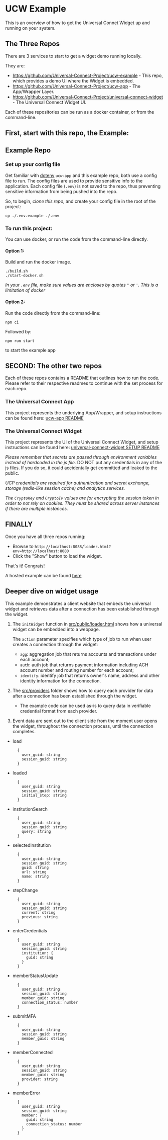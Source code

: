 # UCW Example

This is an overview of how to get the Universal Connet Widget up and running on your system.

## The Three Repos
There are 3 services to start to get a widget demo running locally.

They are:
- https://github.com/Universal-Connect-Project/ucw-example - This repo, which provides a demo UI where the Widget is embedded.
- https://github.com/Universal-Connect-Project/ucw-app - The App/Wrapper Layer.
- https://github.com/Universal-Connect-Project/universal-connect-widget - The Universal Connect Widget UI.

Each of these repositories can be run as a docker container, or from the command-line.

## First, start with this repo, the Example:

## Example Repo

### Set up your config file
Get familiar with [dotenv](https://www.npmjs.com/package/dotenv)
`ucw-app` and this example repo, both use a config file to run. The config files are used to provide sensitive info to
the application. Each config file (`.env`) is not saved to the repo, thus preventing sensitive information from being
pushed into the repo.

So, to begin, _clone this repo_, and create your config file in the root of the project:

```
cp ./.env.example ./.env
```

### To run this project:
You can use docker, or run the code from the command-line directly.

#### Option 1: 
Build and run the docker image.

```
./build.sh
./start-docker.sh
```
*In your `.env` file, make sure values are encloses by quotes `"` or `'`. This is a limitation of docker*

#### Option 2: 
Run the code directly from the command-line:

```
npm ci
```
Followed by: 
```
npm run start
```
to start the example app

## SECOND: The other two repos

Each of these repos contains a README that outlines how to run the code. Please refer to their respective readmes to 
continue with the set process for each repo.

### The Universal Connect App
This project represents the underlying App/Wrapper, and setup instructions can be found here: 
[ucw-app README](https://github.com/Universal-Connect-Project/ucw-apphttps://github.com/Universal-Connect-Project/ucw-app/blob/main/README.md)

### The Universal Connect Widget
This project represents the UI of the Universal Connect Widget, and setup instructions can be found here:
[universal-connect-widget SETUP README](https://github.com/Universal-Connect-Project/universal-connect-widget/blob/main/SETUP.md)

*Please remember that secrets are passed through environment variables instead of hardcoded in the js file.*
DO NOT put any credentials in any of the js files. If you do so, it could accidentally get committed and leaked to the public.

*UCP credentials are required for authentication and secret exchange, storage (redis-like session cache) and analytics services.*

*The `CryptoKey` and `CryptoIv` values are for encrypting the session token in order to not rely on cookies. They must be shared across server instances if there are multiple instances.*

## FINALLY
Once you have all three repos running:
- Browse to `http://localhost:8088/loader.html?env=http://localhost:8080`
- Click the "Show" button to load the widget. 

That's it! Congrats!

A hosted example can be found [here](https://demo.universalconnectproject.org/loader.html?env=https://widget.universalconnectproject.org)

## Deeper dive on widget usage
This example demonstrates a client website that embeds the universal widget and retrieves data after a connection has been established through the widget.
1. The `initWidget` function in [src/public/loader.html](src/public/loader.html) shows how a universal widget can be embedded into a webpage.

   The `action` parameter specifies which type of job to run when user creates a connection through the widget:
    - `agg`: aggregation job that returns accounts and transactions under each account;
    - `auth`: auth job that returns payment information including ACH account number and routing number for each account;
    - `identify`: identify job that returns owner's name, address and other identity information for the connection.
2. The [src/providers](src/providers) folder shows how to query each provider for data after a connection has been established through the widget.
    * The example code can be used as-is to query data in verifiable credential format from each provider.
3. Event data are sent out to the client side from the moment user opens the widget, throughout the connection process, until the connection completes.
- load
  ```
    {
      user_guid: string
      session_guid: string
    }
  ```
- loaded
  ```
    {
      user_guid: string
      session_guid: string
      initial_step: string
    }
  ```
- institutionSearch
  ```
    {
      user_guid: string
      session_guid: string
      query: string
    }
  ```
- selectedInstitution
  ```
    {
      user_guid: string
      session_guid: string
      guid: string
      url: string
      name: string
    }
  ```
- stepChange
  ```
    {
      user_guid: string
      session_guid: string
      current: string
      previous: string
    }
  ```
- enterCredentials
  ```
    {
      user_guid: string
      session_guid: string
      institution: {
        guid: string
      }
    }
  ```
- memberStatusUpdate
  ```
    {
      user_guid: string
      session_guid: string
      member_guid: string
      connection_status: number
    }
  ```
- submitMFA
  ```
    {
      user_guid: string
      session_guid: string
      member_guid: string
    }
  ```
- memberConnected
  ```
    {
      user_guid: string
      session_guid: string
      member_guid: string
      provider: string
    }
  ```
- memberError
  ```
    {
      user_guid: string
      session_guid: string
      member: {
        guid: string
        connection_status: number
      }
    }
  ```
